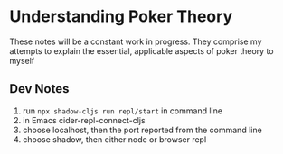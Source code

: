 # Understanding Poker Theory
These notes will be a constant work in progress. They comprise my attempts to explain the essential, applicable aspects of poker theory to myself

## Dev Notes
1. run `npx shadow-cljs run repl/start` in command line
2. in Emacs cider-repl-connect-cljs
3. choose localhost, then the port reported from the command line
4. choose shadow, then either node or browser repl
